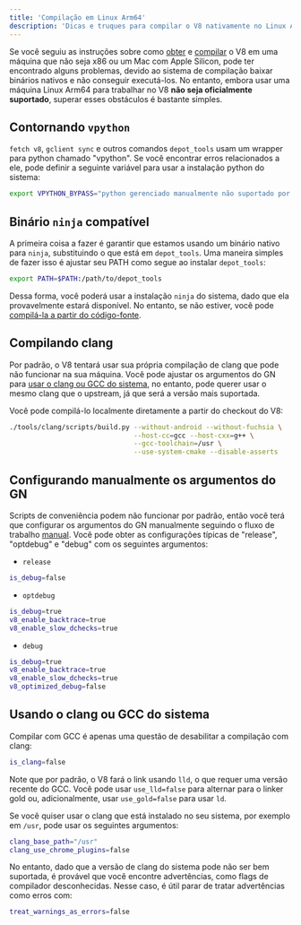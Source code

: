 ```yaml
---
title: 'Compilação em Linux Arm64'
description: 'Dicas e truques para compilar o V8 nativamente no Linux Arm64'
---
```

Se você seguiu as instruções sobre como [obter](/docs/source-code) e [compilar](/docs/build-gn) o V8 em uma máquina que não seja x86 ou um Mac com Apple Silicon, pode ter encontrado alguns problemas, devido ao sistema de compilação baixar binários nativos e não conseguir executá-los. No entanto, embora usar uma máquina Linux Arm64 para trabalhar no V8 __não seja oficialmente suportado__, superar esses obstáculos é bastante simples.

## Contornando `vpython`

`fetch v8`, `gclient sync` e outros comandos `depot_tools` usam um wrapper para python chamado "vpython". Se você encontrar erros relacionados a ele, pode definir a seguinte variável para usar a instalação python do sistema:

```bash
export VPYTHON_BYPASS="python gerenciado manualmente não suportado por operações do Chrome"
```

## Binário `ninja` compatível

A primeira coisa a fazer é garantir que estamos usando um binário nativo para `ninja`, substituindo o que está em `depot_tools`. Uma maneira simples de fazer isso é ajustar seu PATH como segue ao instalar `depot_tools`:

```bash
export PATH=$PATH:/path/to/depot_tools
```

Dessa forma, você poderá usar a instalação `ninja` do sistema, dado que ela provavelmente estará disponível. No entanto, se não estiver, você pode [compilá-la a partir do código-fonte](https://github.com/ninja-build/ninja#building-ninja-itself).

## Compilando clang

Por padrão, o V8 tentará usar sua própria compilação de clang que pode não funcionar na sua máquina. Você pode ajustar os argumentos do GN para [usar o clang ou GCC do sistema](#system_clang_gcc), no entanto, pode querer usar o mesmo clang que o upstream, já que será a versão mais suportada.

Você pode compilá-lo localmente diretamente a partir do checkout do V8:

```bash
./tools/clang/scripts/build.py --without-android --without-fuchsia \
                               --host-cc=gcc --host-cxx=g++ \
                               --gcc-toolchain=/usr \
                               --use-system-cmake --disable-asserts
```

## Configurando manualmente os argumentos do GN

Scripts de conveniência podem não funcionar por padrão, então você terá que configurar os argumentos do GN manualmente seguindo o fluxo de trabalho [manual](/docs/build-gn#gn). Você pode obter as configurações típicas de "release", "optdebug" e "debug" com os seguintes argumentos:

- `release`

```bash
is_debug=false
```

- `optdebug`

```bash
is_debug=true
v8_enable_backtrace=true
v8_enable_slow_dchecks=true
```

- `debug`

```bash
is_debug=true
v8_enable_backtrace=true
v8_enable_slow_dchecks=true
v8_optimized_debug=false
```

## Usando o clang ou GCC do sistema

Compilar com GCC é apenas uma questão de desabilitar a compilação com clang:

```bash
is_clang=false
```

Note que por padrão, o V8 fará o link usando `lld`, o que requer uma versão recente do GCC. Você pode usar `use_lld=false` para alternar para o linker gold ou, adicionalmente, usar `use_gold=false` para usar `ld`.

Se você quiser usar o clang que está instalado no seu sistema, por exemplo em `/usr`, pode usar os seguintes argumentos:

```bash
clang_base_path="/usr"
clang_use_chrome_plugins=false
```

No entanto, dado que a versão de clang do sistema pode não ser bem suportada, é provável que você encontre advertências, como flags de compilador desconhecidas. Nesse caso, é útil parar de tratar advertências como erros com:

```bash
treat_warnings_as_errors=false
```
